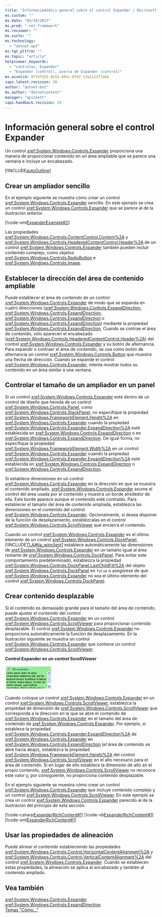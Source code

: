 ```yaml
---
title: "Informaci&#243;n general sobre el control Expander | Microsoft Docs"
ms.custom: ""
ms.date: "03/30/2017"
ms.prod: ".net-framework"
ms.reviewer: ""
ms.suite: ""
ms.technology: 
  - "dotnet-wpf"
ms.tgt_pltfrm: ""
ms.topic: "article"
helpviewer_keywords: 
  - "controles, Expander"
  - "Expander (control), acerca de Expander (control)"
ms.assetid: 877bf425-0e54-49ec-8fd2-13a211377abb
caps.latest.revision: 20
author: "dotnet-bot"
ms.author: "dotnetcontent"
manager: "wpickett"
caps.handback.revision: 19
---
```

# Informaci&#243;n general sobre el control Expander
Un control <xref:System.Windows.Controls.Expander> proporciona una manera de proporcionar contenido en un área ampliable que se parece una ventana e incluye un encabezado.  
  
 [!INCLUDE[autoOutline](../Token/autoOutline_md.md)]  
  
<a name="CreatinganExpanderinXAML"></a>   
## Crear un ampliador sencillo  
 En el ejemplo siguiente se muestra cómo crear un control <xref:System.Windows.Controls.Expander> sencillo.  En este ejemplo se crea un control <xref:System.Windows.Controls.Expander> que se parece al de la ilustración anterior.  
  
 [!code-xml[ExpanderExample#2](../../../../samples/snippets/csharp/VS_Snippets_Wpf/ExpanderExample/CSharp/Page1.xaml#2)]  
  
 Las propiedades <xref:System.Windows.Controls.ContentControl.Content%2A> y <xref:System.Windows.Controls.HeaderedContentControl.Header%2A> de un control <xref:System.Windows.Controls.Expander> también pueden incluir contenido complejo, como objetos <xref:System.Windows.Controls.RadioButton> e <xref:System.Windows.Controls.Image>.  
  
<a name="SettingtheDirectionoftheExpandingWindow"></a>   
## Establecer la dirección del área de contenido ampliable  
 Puede establecer el área de contenido de un control <xref:System.Windows.Controls.Expander> de modo que se expanda en cuatro direcciones \(<xref:System.Windows.Controls.ExpandDirection>, <xref:System.Windows.Controls.ExpandDirection>, <xref:System.Windows.Controls.ExpandDirection> o <xref:System.Windows.Controls.ExpandDirection>\) mediante la propiedad <xref:System.Windows.Controls.ExpandDirection>.  Cuando se contrae el área de contenido, sólo aparecen el encabezado \(<xref:System.Windows.Controls.HeaderedContentControl.Header%2A>\) del control <xref:System.Windows.Controls.Expander> y su botón de alternancia.  Para expandir o contraer el área de contenido, se usa como botón de alternancia un control <xref:System.Windows.Controls.Button> que muestra una flecha de dirección.  Cuando se expande el control <xref:System.Windows.Controls.Expander>, intenta mostrar todos su contenido en un área similar a una ventana.  
  
<a name="SettingSizeDimensionsonanExpanderinaPanel"></a>   
## Controlar el tamaño de un ampliador en un panel  
 Si un control <xref:System.Windows.Controls.Expander> está dentro de un control de diseño que hereda de un control <xref:System.Windows.Controls.Panel>, como <xref:System.Windows.Controls.StackPanel>, no especifique la propiedad <xref:System.Windows.FrameworkElement.Height%2A> en <xref:System.Windows.Controls.Expander> cuando la propiedad <xref:System.Windows.Controls.Expander.ExpandDirection%2A> esté establecida en <xref:System.Windows.Controls.ExpandDirection> o en <xref:System.Windows.Controls.ExpandDirection>.  De igual forma, no especifique la propiedad <xref:System.Windows.FrameworkElement.Width%2A> en un control <xref:System.Windows.Controls.Expander> cuando la propiedad <xref:System.Windows.Controls.Expander.ExpandDirection%2A> esté establecida en <xref:System.Windows.Controls.ExpandDirection> o <xref:System.Windows.Controls.ExpandDirection>.  
  
 Si establece dimensiones en un control <xref:System.Windows.Controls.Expander> en la dirección en que se muestra el contenido ampliado, <xref:System.Windows.Controls.Expander> asume el control del área usada por el contenido y muestra un borde alrededor de ella.  Este borde aparece aunque el contenido esté contraído.  Para establecer el tamaño del área de contenido ampliada, establezca las dimensiones en el contenido del control <xref:System.Windows.Controls.Expander>. Opcionalmente, si desea disponer de la función de desplazamiento, establézcalas en el control <xref:System.Windows.Controls.ScrollViewer> que encierra el contenido.  
  
 Cuando un control <xref:System.Windows.Controls.Expander> es el último elemento de un control <xref:System.Windows.Controls.DockPanel>, [!INCLUDE[TLA#tla_winclient](../../../../includes/tlasharptla-winclient-md.md)] establece automáticamente las dimensiones de <xref:System.Windows.Controls.Expander> en un tamaño igual al área restante de <xref:System.Windows.Controls.DockPanel>.  Para evitar este comportamiento predeterminado, establezca la propiedad <xref:System.Windows.Controls.DockPanel.LastChildFill%2A> del objeto <xref:System.Windows.Controls.DockPanel> en `false` o asegúrese de que <xref:System.Windows.Controls.Expander> no sea el último elemento del control <xref:System.Windows.Controls.DockPanel>.  
  
<a name="CreatingScrollableContent"></a>   
## Crear contenido desplazable  
 Si el contenido es demasiado grande para el tamaño del área de contenido, puede ajustar el contenido del control <xref:System.Windows.Controls.Expander> en un control <xref:System.Windows.Controls.ScrollViewer> para proporcionar contenido desplazable.  El control <xref:System.Windows.Controls.Expander> no proporciona automáticamente la función de desplazamiento.  En la ilustración siguiente se muestra un control <xref:System.Windows.Controls.Expander> que contiene un control <xref:System.Windows.Controls.ScrollViewer>.  
  
 **Control Expander en un control ScrollViewer**  
  
 ![Expander con ScrollBar](../../../../docs/framework/wpf/controls/media/expanderwithscrollbar.JPG "ExpanderWithScrollBar")  
  
 Cuando coloque un control <xref:System.Windows.Controls.Expander> en un control <xref:System.Windows.Controls.ScrollViewer>, establezca la propiedad de dimensión de <xref:System.Windows.Controls.ScrollViewer> que corresponda a la dirección en la que se abre el contenido de <xref:System.Windows.Controls.Expander> en el tamaño del área de contenido de <xref:System.Windows.Controls.Expander>.  Por ejemplo, si establece la propiedad <xref:System.Windows.Controls.Expander.ExpandDirection%2A> de <xref:System.Windows.Controls.Expander> en <xref:System.Windows.Controls.ExpandDirection> \(el área de contenido se abre hacia abajo\), establezca la propiedad <xref:System.Windows.FrameworkElement.Height%2A> del control <xref:System.Windows.Controls.ScrollViewer> en el alto necesario para el área de contenido.  Si en lugar de ello establece la dimensión de alto en el propio contenido, <xref:System.Windows.Controls.ScrollViewer> no reconoce este valor y, por consiguiente, no proporciona contenido desplazable.  
  
 En el ejemplo siguiente se muestra cómo crear un control <xref:System.Windows.Controls.Expander> que incluye contenido complejo y un control <xref:System.Windows.Controls.ScrollViewer>.  En este ejemplo se crea un control <xref:System.Windows.Controls.Expander> parecido al de la ilustración del principio de esta sección.  
  
 [!code-csharp[ExpanderRichContent#1](../../../../samples/snippets/csharp/VS_Snippets_Wpf/ExpanderRichContent/CSharp/Window1.xaml.cs#1)]
 [!code-vb[ExpanderRichContent#1](../../../../samples/snippets/visualbasic/VS_Snippets_Wpf/ExpanderRichContent/VisualBasic/Window1.xaml.vb#1)]
 [!code-xml[ExpanderRichContent#1](../../../../samples/snippets/csharp/VS_Snippets_Wpf/ExpanderRichContent/CSharp/Window1.xaml#1)]  
  
<a name="UsingtheAlignmentProperties"></a>   
## Usar las propiedades de alineación  
 Puede alinear el contenido estableciendo las propiedades <xref:System.Windows.Controls.Control.HorizontalContentAlignment%2A> y <xref:System.Windows.Controls.Control.VerticalContentAlignment%2A> del control <xref:System.Windows.Controls.Expander>.  Cuando se establecen estas propiedades, la alineación se aplica al encabezado y también al contenido ampliado.  
  
## Vea también  
 <xref:System.Windows.Controls.Expander>   
 <xref:System.Windows.Controls.ExpandDirection>   
 [Temas "Cómo..."](../../../../docs/framework/wpf/controls/expander-how-to-topics.md)
